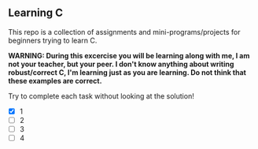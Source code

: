 ## Learning C
This repo is a collection of assignments and mini-programs/projects for beginners trying to learn C.

**WARNING: During this excercise you will be learning along with me, I am not your teacher, but your peer. I don't know anything about writing robust/correct C, I'm learning just as you are learning. Do not think that these examples are correct.**

Try to complete each task without looking at the solution!

- [x] 1
- [ ] 2 
- [ ] 3
- [ ] 4
